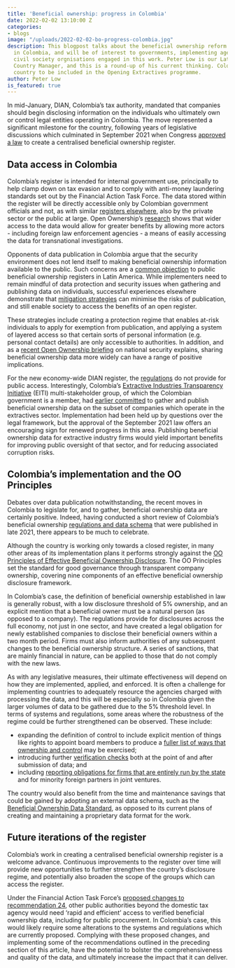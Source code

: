 ```yaml
---
title: 'Beneficial ownership: progress in Colombia'
date: 2022-02-02 13:10:00 Z
categories:
- blogs
image: "/uploads/2022-02-02-bo-progress-colombia.jpg"
description: This blogpost talks about the beneficial ownership reform and progress
  in Colombia, and will be of interest to governments, implementing agencies, and
  civil society orgnisations engaged in this work. Peter Low is our Latin America
  Country Manager, and this is a round-up of his current thinking. Colombia is a shortlisted
  country to be included in the Opening Extractives programme.
author: Peter Low
is_featured: true
---
```


In mid-January, DIAN, Colombia’s tax authority, mandated that companies should begin disclosing information on the individuals who ultimately own or control legal entities operating in Colombia. The move represented a significant milestone for the country, following years of legislative discussions which culminated in September 2021 when Congress [approved a law](https://alertas.directoriolegislativo.org/wp-content/uploads/2021/09/COL.Reforma-tributaria-Informe-de-Conciliaci%C3%B3n-Representantes.pdf) to create a centralised beneficial ownership register.

## Data access in Colombia

Colombia’s register is intended for internal government use, principally to help clamp down on tax evasion and to comply with anti-money laundering standards set out by the Financial Action Task Force. The data stored within the register will be directly accessible only by Colombian government officials and not, as with similar [registers elsewhere](/map/?commitment=public&register=register-online), also by the private sector or the public at large. Open Ownership’s [research](/resources/making-central-beneficial-ownership-registers-public/) shows that wider access to the data would allow for greater benefits by allowing more actors - including foreign law enforcement agencies - a means of easily accessing the data for transnational investigations.

Opponents of data publication in Colombia argue that the security environment does not lend itself to making beneficial ownership information available to the public. Such concerns are a [common objection](https://eiti.org/blog/why-push-back-tackling-beneficial-ownership-transparency-in-latin-america-caribbean) to public beneficial ownership registers in Latin America. While implementers need to remain mindful of data protection and security issues when gathering and publishing data on individuals, successful experiences elsewhere demonstrate that [mitigation strategies](/resources/making-central-beneficial-ownership-registers-public/) can minimise the risks of publication, and still enable society to access the benefits of an open register.

These strategies include creating a protection regime that enables at-risk individuals to apply for exemption from publication, and applying a system of layered access so that certain sorts of personal information (e.g. personal contact details) are only accessible to authorities. In addition, and as a [recent Open Ownership briefing](/resources/using-beneficial-ownership-data-for-national-security/) on national security explains, sharing beneficial ownership data more widely can have a range of positive implications.

For the new economy-wide DIAN register, the [regulations](https://www.dian.gov.co/normatividad/Normatividad/Resoluci%C3%B3n%20000164%20de%2027-12-2021.pdf) do not provide for public access. Interestingly, Colombia’s [Extractive Industries Transparency Initiative](https://eiti.org/) (EITI) multi-stakeholder group, of which the Colombian government is a member, had [earlier committed](https://eiti.org/files/documents/hoja_de_ruta_req_2.5._colombia_aprob_ctn_0.pdf) to gather and publish beneficial ownership data on the subset of companies which operate in the extractives sector. Implementation had been held up by questions over the legal framework, but the approval of the September 2021 law offers an encouraging sign for renewed progress in this area. Publishing beneficial ownership data for extractive industry firms would yield important benefits for improving public oversight of that sector, and for reducing associated corruption risks.

## Colombia’s implementation and the OO Principles

Debates over data publication notwithstanding, the recent moves in Colombia to legislate for, and to gather, beneficial ownership data are certainly positive. Indeed, having conducted a short review of Colombia’s beneficial ownership [regulations and data schema](https://www.dian.gov.co/normatividad/Normatividad/Resoluci%C3%B3n%20000164%20de%2027-12-2021.pdf) that were published in late 2021, there appears to be much to celebrate.

Although the country is working only towards a closed register, in many other areas of its implementation plans it performs strongly against the [OO Principles of Effective Beneficial Ownership Disclosure](/principles/). The OO Principles set the standard for good governance through transparent company ownership, covering nine components of an effective beneficial ownership disclosure framework.

In Colombia’s case, the definition of beneficial ownership established in law is generally robust, with a low disclosure threshold of 5% ownership, and an explicit mention that a beneficial owner must be a natural person (as opposed to a company). The regulations provide for disclosures across the full economy, not just in one sector, and have created a legal obligation for newly established companies to disclose their beneficial owners within a two month period. Firms must also inform authorities of any subsequent changes to the beneficial ownership structure. A series of sanctions, that are mainly financial in nature, can be applied to those that do not comply with the new laws.

As with any legislative measures, their ultimate effectiveness will depend on how they are implemented, applied, and enforced. It is often a challenge for implementing countries to adequately resource the agencies charged with processing the data, and this will be especially so in Colombia given the larger volumes of data to be gathered due to the 5% threshold level. In terms of systems and regulations, some areas where the robustness of the regime could be further strengthened can be observed. These include:

* expanding the definition of control to include explicit mention of things like rights to appoint board members to produce a [fuller list of ways that ownership and control](https://standard.openownership.org/en/0.2.0/schema/reference.html#interesttype) may be exercised;
* introducing further [verification checks](/resources/verification-of-beneficial-ownership-data/) both at the point of and after submission of data; and
* including [reporting obligations for firms that are entirely run by the state](/blogs/state-owned-enterprises-and-beneficial-ownership-disclosures/) and for minority foreign partners in joint ventures.

The country would also benefit from the time and maintenance savings that could be gained by adopting an external data schema, such as the [Beneficial Ownership Data Standard](https://standard.openownership.org/en/0.2.0/), as opposed to its current plans of creating and maintaining a proprietary data format for the work.

## Future iterations of the register

Colombia’s work in creating a centralised beneficial ownership register is a welcome advance. Continuous improvements to the register over time will provide new opportunities to further strengthen the country’s disclosure regime, and potentially also broaden the scope of the groups which can access the register.

Under the Financial Action Task Force’s [proposed changes to recommendation 24](/blogs/fatf-proposals-signal-a-modest-but-important-rise-in-global-standards-on-beneficial-ownership/), other public authorities beyond the domestic tax agency would need ‘rapid and efficient’ access to verified beneficial ownership data, including for public procurement. In Colombia’s case, this would likely require some alterations to the systems and regulations which are currently proposed. Complying with these proposed changes, and implementing some of the recommendations outlined in the preceding section of this article, have the potential to bolster the comprehensiveness and quality of the data, and ultimately increase the impact that it can deliver.
